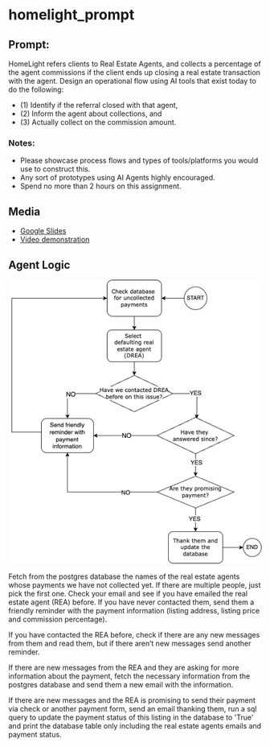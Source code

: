 # homelight_prompt

## Prompt:
HomeLight refers clients to Real Estate Agents, and collects a percentage of the agent commissions if the client ends up closing a real estate transaction with the agent.
Design an operational flow using AI tools that exist today to do the following: 
+ (1) Identify if the referral closed with that agent, 
+ (2) Inform the agent about collections, and 
+ (3) Actually collect on the commission amount.
### Notes:
+ Please showcase process flows and types of tools/platforms you would use to construct this.
+ Any sort of prototypes using AI Agents highly encouraged.
+ Spend no more than 2 hours on this assignment.

## Media

+ [Google Slides](https://docs.google.com/presentation/d/1_80b99QuUklZXiWYUTqKcES_oJWdn5KnCqCZff22U88/edit?usp=sharing)
+ [Video demonstration](https://youtu.be/vEXMdS4deBA)

## Agent Logic

![AI Logic](https://github.com/irene-midnight-datalog/homelight_prompt/blob/main/ai_logic.png)

Fetch from the postgres database the names of the real estate agents whose payments we have not collected yet. If there are multiple people, just pick the first one. Check your email and see if you have emailed the real estate agent (REA) before. If you have never contacted them, send them a friendly reminder with the payment information (listing address, listing price and commission percentage). 

If you have contacted the REA before, check if there are any new messages from them and read them, but if there aren’t new messages send another reminder. 

If there are new messages from the REA and they are asking for more information about the payment, fetch the necessary information from the postgres database and send them a new email with the information.

If there are new messages and the REA is promising to send their payment via check or another payment form, send an email thanking them, run a sql query to update the payment status of this listing in the database to 'True' and print the database table only including the real estate agents emails and payment status. 
